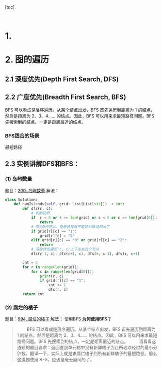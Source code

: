 [toc]





&emsp;
&emsp;
# 1. 

# 2. 图的遍历
## 2.1 深度优先(Depth First Search, DFS)

## 2.2 广度优先(Breadth First Search, BFS)
BFS 可以看成是层序遍历。从某个结点出发，BFS 首先遍历到距离为 1 的结点，然后是距离为 2、3、4…… 的结点。因此，BFS 可以用来求最短路径问题。BFS 先搜索到的结点，一定是距离最近的结点。
### BFS适合的场景
最短路径

## 2.3 实例讲解DFS和BFS：
### (1) 岛屿数量
题目：[200. 岛屿数量](https://leetcode.cn/problems/number-of-islands/?envType=study-plan-v2&envId=top-100-liked)
解法：
```python
class Solution:
    def numIslands(self, grid: List[List[str]]) -> int:
        def dfs(r, c):
            # 判断边界
            if  r < 0 or r >= len(grid) or c < 0 or c >= len(grid[0]):
                return
            # 改为0也可以，但是这样就不能区分陆地和水了
            if grid[r][c] == "1": 
                grid[r][c] = "2" 
            elif grid[r][c] == "0" or grid[r][c] == "2":
                return
            # 深度优先遍历(r, c)上下左右四个节点
            dfs(r-1, c), dfs(r+1, c), dfs(r, c-1), dfs(r, c+1)

        cnt = 0
        for r in range(len(grid)):
            for c in range(len(grid[0])):
                print(r, c)
                if grid[r][c] == "1":
                    cnt += 1
                    dfs(r, c)                    
        return cnt
```
### (2) 腐烂的橘子
题目：[994. 腐烂的橘子](https://leetcode.cn/problems/rotting-oranges/?envType=study-plan-v2&envId=top-100-liked)
解法：
使用BFS
**为何使用BFS？**
> &emsp;&emsp; BFS 可以看成是层序遍历。从某个结点出发，BFS 首先遍历到距离为 1 的结点，然后是距离为 2、3、4…… 的结点。因此，BFS 可以用来求最短路径问题。BFS 先搜索到的结点，一定是距离最近的结点。
> &emsp;&emsp; 再看看这道题的题目要求：返回直到单元格中没有新鲜橘子为止所必须经过的最小分钟数。翻译一下，实际上就是求腐烂橘子到所有新鲜橘子的最短路径。那么这道题使用 BFS，应该是毫无疑问的了。
> 
```python

```





